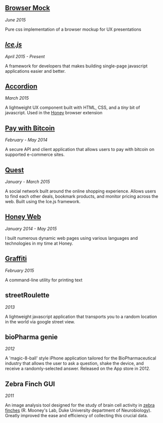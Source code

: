 ## [Browser Mock](http://coltontb.github.io/browser-mock)

*June 2015*

Pure css implementation of a browser mockup for UX presentations


## *[Ice.js](http://coltontb.github.io/ice-js)*

*April 2015 - Present*

A framework for developers that makes building single-page javascript applications easier and better.

## [Accordion](http://coltontb.github.io/accordion)

*March 2015*

A lightweight UX component built with HTML, CSS, and a *tiny* bit of javascript. Used in the [Honey][honey-link] browser extension

## [Pay with Bitcoin](./projects/pay-with-bitcoin)

*February - May 2014*

A secure API and client application that allows users to pay with bitcoin on supported e-commerce sites.


## [Quest](./projects/quest)

*January - March 2015*

A social network built around the online shopping experience. Allows users to find each other deals, bookmark products, and monitor pricing across the web. Built using the Ice.js framework.


## [Honey Web](./projects/honey-web)

*January 2014 - May 2015*

I built numerous dynamic web pages using various languages and technologies in my time at Honey. 


## [Graffiti](http://coltontb.github.io/graffiti)

*February 2015*

A command-line utility for printing text


## streetRoulette

*2013*

A lightweight javascript application that transports you to a random location in the world via google street view.


## bioPharma genie

*2012*

A 'magic-8-ball' style iPhone application tailored for the BioPharmaceutical industry that allows the user to ask a question, shake the device, and receive a randomly-selected answer. Released on the App store in 2012.


## Zebra Finch GUI

*2011*

An image analysis tool designed for the study of brain cell activity in [zebra finches][zebra-finch] (R. Mooney's Lab, Duke University department of Neurobiology). Greatly improved the ease and efficiency of collecting this crucial data.

[honey-link]: http://www.joinhoney.com
[zebra-finch]: https://en.wikipedia.org/wiki/Zebra_finch